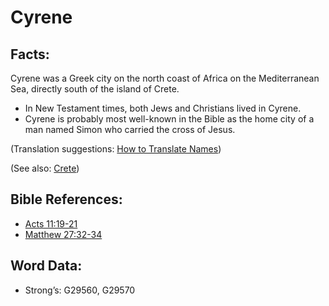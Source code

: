 # Cyrene

## Facts:

Cyrene was a Greek city on the north coast of Africa on the Mediterranean Sea, directly south of the island of Crete.

* In New Testament times, both Jews and Christians lived in Cyrene.
* Cyrene is probably most well-known in the Bible as the home city of a man named Simon who carried the cross of Jesus.

(Translation suggestions: [How to Translate Names](rc://en/ta/man/translate/translate-names))

(See also: [Crete](../names/crete.md))

## Bible References:

* [Acts 11:19-21](rc://en/tn/help/act/11/19)
* [Matthew 27:32-34](rc://en/tn/help/mat/27/32)

## Word Data:

* Strong’s: G29560, G29570
